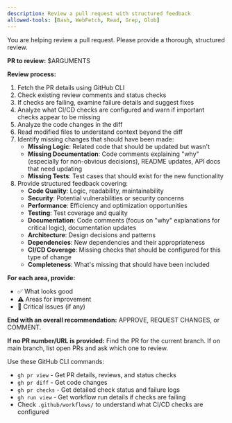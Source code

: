 ```yaml
---
description: Review a pull request with structured feedback
allowed-tools: [Bash, WebFetch, Read, Grep, Glob]
---
```


You are helping review a pull request. Please provide a thorough, structured review.

**PR to review:** $ARGUMENTS

**Review process:**
1. Fetch the PR details using GitHub CLI
2. Check existing review comments and status checks
3. If checks are failing, examine failure details and suggest fixes
4. Analyze what CI/CD checks are configured and warn if important checks appear to be missing
5. Analyze the code changes in the diff
6. Read modified files to understand context beyond the diff
7. Identify missing changes that should have been made:
   - **Missing Logic**: Related code that should be updated but wasn't
   - **Missing Documentation**: Code comments explaining "why" (especially for non-obvious decisions), README updates, API docs that need updating
   - **Missing Tests**: Test cases that should exist for the new functionality
8. Provide structured feedback covering:
   - **Code Quality**: Logic, readability, maintainability
   - **Security**: Potential vulnerabilities or security concerns  
   - **Performance**: Efficiency and optimization opportunities
   - **Testing**: Test coverage and quality
   - **Documentation**: Code comments (focus on "why" explanations for critical logic), documentation updates
   - **Architecture**: Design decisions and patterns
   - **Dependencies**: New dependencies and their appropriateness
   - **CI/CD Coverage**: Missing checks that should be configured for this type of change
   - **Completeness**: What's missing that should have been included

**For each area, provide:**
- ✅ What looks good
- ⚠️ Areas for improvement  
- 🔴 Critical issues (if any)

**End with an overall recommendation:** APPROVE, REQUEST CHANGES, or COMMENT.

**If no PR number/URL is provided:** Find the PR for the current branch. If on main branch, list open PRs and ask which one to review.

Use these GitHub CLI commands:
- `gh pr view` - Get PR details, reviews, and status checks
- `gh pr diff` - Get code changes
- `gh pr checks` - Get detailed check status and failure logs
- `gh run view` - Get workflow run details if checks are failing
- Check `.github/workflows/` to understand what CI/CD checks are configured